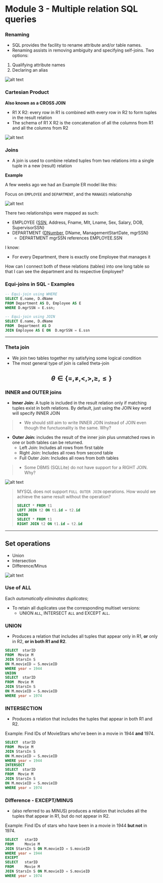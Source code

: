 # Module 3 - Multiple relation SQL queries

### Renaming
- SQL provides the facility to rename attribute and/or table names.
- Renaming assists in removing ambiguity and specifying self-joins.
Two options:
1. Qualifying attribute names
2. Declaring an alias

![alt text](assets\IMG68.PNG)

### Cartesian Product

**Also known as a CROSS JOIN**
- R1 X R2: every row in R1 is combined with every row in R2 to form tuples in the result relation
- The schema of R1 X R2 is the concatenation of all the columns from R1 and all the columns from R2

![alt text](assets\IMG69.PNG)

### Joins
- A join is used to combine related tuples from two relations into a single tuple in a new (result) relation

**Example**

A few weeks ago we had an Example ER model like this:

Focus on ``EMPLOYEE`` and ``DEPARTMENT``, and the ``MANAGES`` relationship


![alt text](assets\IMG67.PNG)

There two relationships were mapped as such:


- EMPLOYEE {<u>SSN</u>, Address, Fname, MIt, Lname, Sex, Salary, DOB, SupervisorSSN}
- DEPARTMENT {<u>DNumber</u>, DName, ManagementStartDate, mgrSSN}
  - DEPARTMENT mgrSSN references EMPLOYEE.SSN

I know:
  - For every Department, there is exactly one Employee that manages it

How can I connect both of these relations (tables) into one long table so that I can see the department and its respective Employee?


### Equi-joins in SQL - Examples

```SQL
-- Equi-join using WHERE
SELECT E.name, D.dName
FROM Department AS D, Employee AS E
WHERE D.mgrSSN = E.ssn;

-- Equi-join using JOIN
SELECT E.name, D.dName
FROM  Department AS D
JOIN Employee AS E ON  D.mgrSSN = E.ssn
```

---
### Theta join 

- We join two tables together my satisfying some logical condition
- The most general type of join is called theta-join

$$ \theta \in \{ =, \ne,  <, >, \ge, \le \}$$
---

### INNER and OUTER joins

- **Inner Join:** A tuple is included in the result relation only if matching tuples exist in both relations. By default, just using the JOIN key word will specify INNER JOIN
> - We should still aim to write INNER JOIN instead of JOIN even though the functuonality is the same. Why?


- **Outer Join:** includes the result of the inner join plus unmatched rows in one or both tables can be returned.
  - Left Join: Includes all rows from first table
  - Right Join: Includes all rows from second table
  - Full Outer Join: Includes all rows from both tables

> - Some DBMS (SQLLite) do not have support for a RIGHT JOIN. Why?


![alt text](assets\IMG70.PNG)

> MYSQL does not support ``FULL OUTER JOIN`` operations. How would we achieve the same result without the operation?
>
> ```SQL
> SELECT * FROM t1
> LEFT JOIN t2 ON t1.id = t2.id
> UNION
> SELECT * FROM t1
> RIGHT JOIN t2 ON t1.id = t2.id
> ```
---

## Set operations
- Union
- Intersection
- Difference/Minus


![alt text](assets\IMG71.PNG)

### Use of ALL
Each *automatically eliminates duplicates*; 
- To retain all duplicates use the corresponding multiset versions:
  - UNION ``ALL``, INTERSECT ``ALL`` and EXCEPT ``ALL``.

### UNION

- Produces a relation that includes all tuples that appear only in R1, **or** only in R2, **or in both R1 and R2**.

```SQL
SELECT  starID
FROM  Movie M
JOIN StarsIn S 
ON M.movieID = S.movieID
WHERE year = 1944
UNION
SELECT  starID
FROM  Movie M
JOIN StarsIn S 
ON M.movieID = S.movieID
WHERE year = 1974
```

### INTERSECTION

- Produces a relation that includes the tuples that 
appear in both R1 and R2.

Example: Find IDs of MovieStars who’ve been in a movie in 1944 **and** 1974.

```SQL
SELECT  starID
FROM  Movie M
JOIN StarsIn S 
ON M.movieID = S.movieID
WHERE year = 1944
INTERSECT
SELECT  starID
FROM  Movie M
JOIN StarsIn S 
ON M.movieID = S.movieID
WHERE year = 1974
```

### Difference - EXCEPT/MINUS
- (also referred to as MINUS) produces a relation that includes all the tuples that appear in R1, but do not appear in R2.

Example: Find IDs of stars who have been in a movie in 1944 **but not** in 1974.

```SQL
SELECT   starID
FROM     Movie M
JOIN StarsIn S ON M.movieID = S.movieID
WHERE year = 1944
EXCEPT
SELECT   starID
FROM     Movie M
JOIN StarsIn S ON M.movieID = S.movieID
WHERE year = 1974
```
